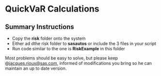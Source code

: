 # QuickVaR Calculations

## Summary Instructions

- Copy the **risk** folder onto the system
- Either ad dthe risk folder to **sasautos** or include the 3 files in your script
- Run code similar to the one is **RiskExample** in this folder

Most problems should be easy to solve, but please keep @jacques.rioux@sas.com, informed of modifications you bring so he can maintain an up to date version.

